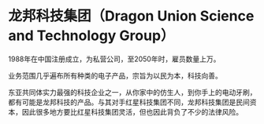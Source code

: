 # 龙邦科技集团（Dragon Union Science and Technology Group）

1988年在中国注册成立，为私营公司，至2050年时，雇员数量上万。

业务范围几乎遍布所有种类的电子产品，宗旨为以民为本，科技向善。

东亚共同体实力最强的科技企业之一，从你家中的仿生人，到你手上的电动牙刷，都有可能是龙邦科技的产品。与其对手红星科技集团不同，龙邦科技集团是民间资本，因此很多地方要比红星科技集团灵活，但也因此背负了不少的法律风险。
